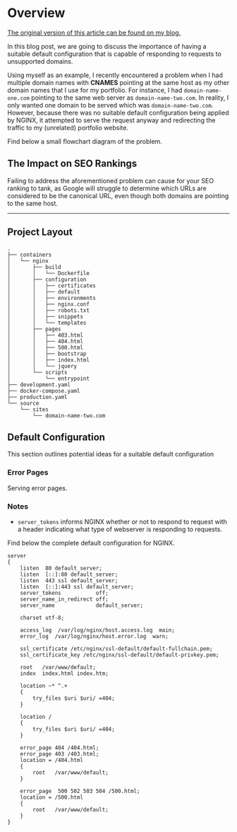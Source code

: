 # Overview

[The original version of this article can be found on my blog.](https://lucshelton.codes/blog)

In this blog post, we are going to discuss the importance of having a suitable default configuration that is capable of responding to requests to unsupported domains.

Using myself as an example, I recently encountered a problem when I had multiple domain names with **CNAMES** pointing at the same host as my other domain names that I use for my portfolio. For instance, I had `domain-name-one.com` pointing to the same web server as `domain-name-two.com`. In reality, I only wanted one domain to be served which was `domain-name-two.com`. However, because there was no suitable default configuration being applied by NGINX, it attempted to serve the request anyway and redirecting the traffic to my (unrelated) portfolio website.

Find below a small flowchart diagram of the problem.

## The Impact on SEO Rankings

Failing to address the aforementioned problem can cause for your SEO ranking to tank, as Google will struggle to determine which URLs are considered to be  the canonical URL, even though both domains are pointing to the same host.

---

## Project Layout

```shell
.
├── containers
│   └── nginx
│       ├── build
│       │   └── Dockerfile
│       ├── configuration
│       │   ├── certificates
│       │   ├── default
│       │   ├── environments
│       │   ├── nginx.conf
│       │   ├── robots.txt
│       │   ├── snippets
│       │   └── templates
│       ├── pages
│       │   ├── 403.html
│       │   ├── 404.html
│       │   ├── 500.html
│       │   ├── bootstrap
│       │   ├── index.html
│       │   └── jquery
│       └── scripts
│           └── entrypoint
├── development.yaml
├── docker-compose.yaml
├── production.yaml
└── source
    └── sites
        └── domain-name-two.com
```

## Default Configuration

This section outlines potential ideas for a suitable default configuration

### Error Pages

Serving error pages.

### Notes

- `server_tokens` informs NGINX whether or not to respond to request with a header indicating what type of webserver is responding to requests.

Find below the complete default configuration for NGINX.

```nginx
server
{
    listen  80 default_server;
    listen  [::]:80 default_server;
    listen  443 ssl default_server;
    listen  [::]:443 ssl default_server;
    server_tokens           off;
    server_name_in_redirect off;
    server_name             default_server;

    charset utf-8;

    access_log  /var/log/nginx/host.access.log  main;
    error_log  /var/log/nginx/host.error.log  warn;

    ssl_certificate /etc/nginx/ssl-default/default-fullchain.pem;
    ssl_certificate_key /etc/nginx/ssl-default/default-privkey.pem;

    root   /var/www/default;
    index  index.html index.htm;

    location ~* ^.+ 
    {
        try_files $uri $uri/ =404;
    }

    location / 
    {
        try_files $uri $uri/ =404;
    }

    error_page 404 /404.html;
    error_page 403 /403.html;
    location = /404.html 
    {
        root   /var/www/default;
    }

    error_page  500 502 503 504 /500.html;
    location = /500.html 
    {
        root   /var/www/default;
    }
}
```
